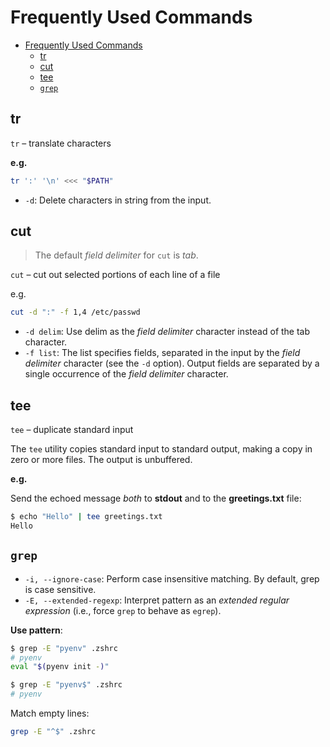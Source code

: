 # Frequently Used Commands

- [Frequently Used Commands](#frequently-used-commands)
  - [tr](#tr)
  - [cut](#cut)
  - [tee](#tee)
  - [`grep`](#grep)

## tr

`tr` – translate characters

**e.g.**

```bash
tr ':' '\n' <<< "$PATH"
```

- `-d`: Delete characters in string from the input.

## cut

> The default *field delimiter* for `cut` is *tab*.

`cut` – cut out selected portions of each line of a file

e.g.

```bash
cut -d ":" -f 1,4 /etc/passwd
```

- `-d delim`: Use delim as the *field delimiter* character instead of the tab character.
- `-f list`: The list specifies fields, separated in the input by the *field delimiter* character (see the `-d` option).  Output fields are separated by a single occurrence of the *field delimiter* character.

## tee

`tee` – duplicate standard input

The `tee` utility copies standard input to standard output, making a copy in zero or more files.  The output is unbuffered.

**e.g.**

Send the echoed message *both* to **stdout** and to the **greetings.txt** file:

```bash
$ echo "Hello" | tee greetings.txt
Hello
```

## `grep`

- `-i, --ignore-case`: Perform case insensitive matching.  By default, grep is case sensitive.
- `-E, --extended-regexp`: Interpret pattern as an *extended regular expression* (i.e., force `grep` to behave as `egrep`).

**Use pattern**:

```bash
$ grep -E "pyenv" .zshrc
# pyenv
eval "$(pyenv init -)"
```

```bash
$ grep -E "pyenv$" .zshrc
# pyenv
```

Match empty lines:

```bash
grep -E "^$" .zshrc
```
